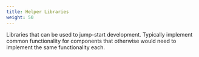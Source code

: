 ```yaml
---
title: Helper Libraries
weight: 50
---
```


Libraries that can be used to jump-start development.
Typically implement common functionality for components that
otherwise would need to implement the same functionality each.